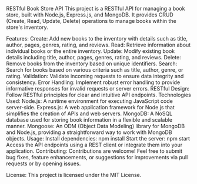 RESTful Book Store API
This project is a RESTful API for managing a book store, built with Node.js, Express.js, and MongoDB. It provides CRUD (Create, Read, Update, Delete) operations to manage books within the store's inventory.

Features:
Create: Add new books to the inventory with details such as title, author, pages, genres, rating, and reviews.
Read: Retrieve information about individual books or the entire inventory.
Update: Modify existing book details including title, author, pages, genres, rating, and reviews.
Delete: Remove books from the inventory based on unique identifiers.
Search: Search for books based on various criteria such as title, author, genre, or rating.
Validation: Validate incoming requests to ensure data integrity and consistency.
Error Handling: Implement robust error handling to provide informative responses for invalid requests or server errors.
RESTful Design: Follow RESTful principles for clear and intuitive API endpoints.
Technologies Used:
Node.js: A runtime environment for executing JavaScript code server-side.
Express.js: A web application framework for Node.js that simplifies the creation of APIs and web servers.
MongoDB: A NoSQL database used for storing book information in a flexible and scalable manner.
Mongoose: An ODM (Object Data Modeling) library for MongoDB and Node.js, providing a straightforward way to work with MongoDB objects.
Usage:
Install dependencies: npm install
Start the server: npm start
Access the API endpoints using a REST client or integrate them into your application.
Contributing:
Contributions are welcome! Feel free to submit bug fixes, feature enhancements, or suggestions for improvements via pull requests or by opening issues.

License:
This project is licensed under the MIT License.
